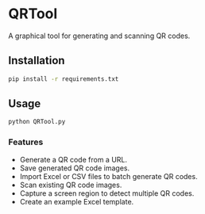 # QRTool

A graphical tool for generating and scanning QR codes.

## Installation

```bash
pip install -r requirements.txt
```

## Usage

```bash
python QRTool.py
```

### Features

- Generate a QR code from a URL.
- Save generated QR code images.
- Import Excel or CSV files to batch generate QR codes.
- Scan existing QR code images.
- Capture a screen region to detect multiple QR codes.
- Create an example Excel template.
